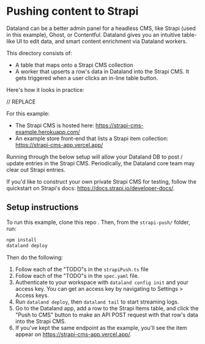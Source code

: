 # Pushing content to Strapi

Dataland can be a better admin panel for a headless CMS, like Strapi (used in this example), Ghost, or Contentful. Dataland gives you an intuitive table-like UI to edit data, and smart content enrichment via Dataland workers.

This directory consists of:

- A table that maps onto a Strapi CMS collection
- A worker that upserts a row's data in Dataland into the Strapi CMS. It gets triggered when a user clicks an in-line table button.

Here's how it looks in practice:

// REPLACE

For this example:

- The Strapi CMS is hosted here: https://strapi-cms-example.herokuapp.com/
- An example store front-end that lists a Strapi item collection: https://strapi-cms-app.vercel.app/

Running through the below setup will allow your Dataland DB to post / update entries in the Strapi CMS. Periodically, the Dataland core team may clear out Strapi entries.

If you'd like to construct your own private Strapi CMS for testing, follow the quickstart on Strapi's docs: https://docs.strapi.io/developer-docs/.

## Setup instructions

To run this example, clone this repo . Then, from the `strapi-push/` folder, run:

```sh
npm install
dataland deploy
```

Then do the following:

1. Follow each of the "TODO"s in the `strapiPush.ts` file
2. Follow each of the "TODO"s in the `spec.yaml` file.
3. Authenticate to your workspace with `dataland config init` and your access key. You can get an access key by navigating to Settings > Access keys.
4. Run `dataland deploy`, then `dataland tail` to start streaming logs.
5. Go to the Dataland app, add a row to the Strapi Items table, and click the "Push to CMS" button to make an API POST request with that row's data into the Strapi CMS.
6. If you've kept the same endpoint as the example, you'll see the item appear on https://strapi-cms-app.vercel.app/.
